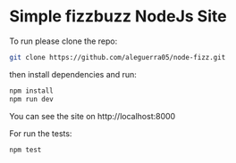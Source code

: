 # Simple fizzbuzz NodeJs Site

To run please clone the repo:

```bash
git clone https://github.com/aleguerra05/node-fizz.git
```

then install dependencies and run:

```bash
npm install
npm run dev
```

You can see the site on http://localhost:8000

For run the tests:

```bash
npm test
```

